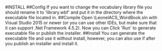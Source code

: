#INSTALL
##Config
If you want to change the vocabulary library file you should rename it to 'library.wbf' and put it in the directory where the executable file located in.
##Compile
Open \LeonelACS_WordBook.sln with Visual Studio 2015 or newer (or you can use other IDEs, but make sure that it can support .Net Framework 4.5.2).
Now you can Click 'Run' to generate executable file or publish the installer.
##Install
You can generate the executable file and use it without install, however, you can also use if after you publish an installer and install it.